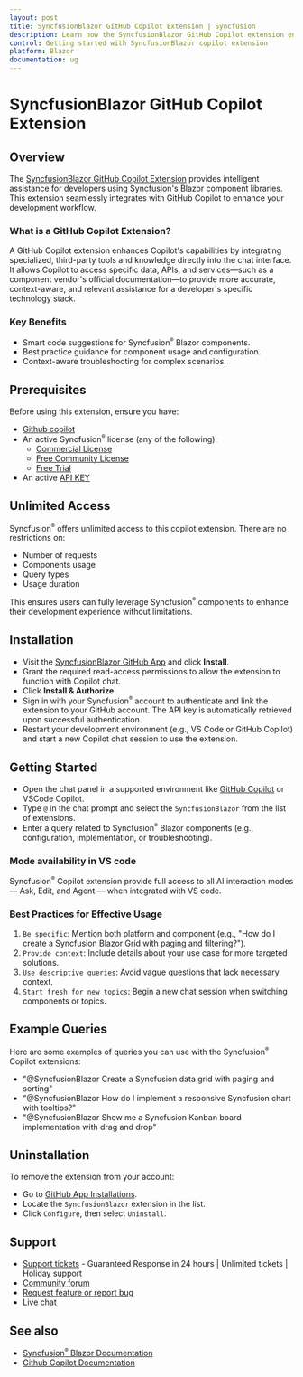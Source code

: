 ```yaml
---
layout: post
title: SyncfusionBlazor GitHub Copilot Extension | Syncfusion
description: Learn how the SyncfusionBlazor GitHub Copilot extension enhances your Blazor development with intelligent code suggestions, best practices, contextual guidance.
control: Getting started with SyncfusionBlazor copilot extension
platform: Blazor
documentation: ug
---
```


# SyncfusionBlazor GitHub Copilot Extension

## Overview

The [SyncfusionBlazor GitHub Copilot Extension](https://github.com/apps/syncfusionblazor) provides intelligent assistance for developers using Syncfusion's Blazor component libraries. This extension seamlessly integrates with GitHub Copilot to enhance your development workflow.

### What is a GitHub Copilot Extension?

A GitHub Copilot extension enhances Copilot's capabilities by integrating specialized, third-party tools and knowledge directly into the chat interface. It allows Copilot to access specific data, APIs, and services—such as a component vendor's official documentation—to provide more accurate, context-aware, and relevant assistance for a developer's specific technology stack.

### Key Benefits

*	Smart code suggestions for Syncfusion<sup style="font-size:70%">&reg;</sup> Blazor components.
*	Best practice guidance for component usage and configuration.
*	Context-aware troubleshooting for complex scenarios.

## Prerequisites

Before using this extension, ensure you have:

* [Github copilot](https://github.com/copilot/)
* An active Syncfusion<sup style="font-size:70%">&reg;</sup> license (any of the following):
  - [Commercial License](https://www.syncfusion.com/sales/unlimitedlicense)
  - [Free Community License](https://www.syncfusion.com/products/communitylicense)
  - [Free Trial](https://www.syncfusion.com/account/manage-trials/start-trials)
* An active [API KEY](https://staging.syncfusion.com/account/user-token-generation)

## Unlimited Access

Syncfusion<sup style="font-size:70%">&reg;</sup> offers unlimited access to this copilot extension. There are no restrictions on:

* Number of requests
* Components usage
* Query types
* Usage duration

This ensures users can fully leverage Syncfusion<sup style="font-size:70%">&reg;</sup> components to enhance their development experience without limitations.

## Installation

* Visit the [SyncfusionBlazor GitHub App](https://github.com/apps/syncfusionblazor) and click **Install**.
* Grant the required read-access permissions to allow the extension to function with Copilot chat.
* Click **Install & Authorize**.
* Sign in with your Syncfusion<sup style="font-size:70%">&reg;</sup> account to authenticate and link the extension to your GitHub account. The API key is automatically retrieved upon successful authentication.
* Restart your development environment (e.g., VS Code or GitHub Copilot) and start a new Copilot chat session to use the extension.

## Getting Started

* Open the chat panel in a supported environment like [GitHub Copilot](https://github.com/copilot) or VSCode Copilot.
* Type `@` in the chat prompt and select the `SyncfusionBlazor` from the list of extensions.
* Enter a query related to Syncfusion<sup style="font-size:70%">&reg;</sup> Blazor components (e.g., configuration, implementation, or troubleshooting).

### Mode availability in VS code

Syncfusion<sup style="font-size:70%">&reg;</sup> Copilot extension provide full access to all AI interaction modes — Ask, Edit, and Agent — when integrated with VS code.

### Best Practices for Effective Usage

1. `Be specific`: Mention both platform and component (e.g., "How do I create a Syncfusion Blazor Grid with paging and filtering?").
2. `Provide context`: Include details about your use case for more targeted solutions.
3. `Use descriptive queries`: Avoid vague questions that lack necessary context.
4. `Start fresh for new topics`: Begin a new chat session when switching components or topics.

## Example Queries

Here are some examples of queries you can use with the Syncfusion<sup style="font-size:70%">&reg;</sup> Copilot extensions:

* "@SyncfusionBlazor Create a Syncfusion data grid with paging and sorting"
* "@SyncfusionBlazor How do I implement a responsive Syncfusion chart with tooltips?"
* "@SyncfusionBlazor Show me a Syncfusion Kanban board implementation with drag and drop"

## Uninstallation

To remove the extension from your account:

* Go to [GitHub App Installations](https://github.com/settings/installations/).
* Locate the `SyncfusionBlazor` extension in the list.
* Click `Configure`, then select `Uninstall`.

## Support

* [Support tickets](https://support.syncfusion.com/support/tickets/create) - Guaranteed Response in 24 hours \| Unlimited tickets \| Holiday support
* [Community forum](https://www.syncfusion.com/forums/blazor-components)
* [Request feature or report bug](https://www.syncfusion.com/feedback/blazor-components)
* Live chat

## See also

* [Syncfusion<sup style="font-size:70%">&reg;</sup> Blazor Documentation](https://blazor.syncfusion.com/documentation)
* [Github Copilot Documentation](https://docs.github.com/en/copilot)
